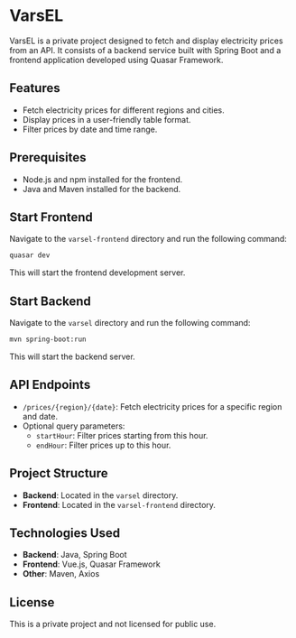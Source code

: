 # VarsEL

VarsEL is a private project designed to fetch and display electricity prices from an API. It consists of a backend service built with Spring Boot and a frontend application developed using Quasar Framework.

## Features
- Fetch electricity prices for different regions and cities.
- Display prices in a user-friendly table format.
- Filter prices by date and time range.

## Prerequisites
- Node.js and npm installed for the frontend.
- Java and Maven installed for the backend.

## Start Frontend
Navigate to the `varsel-frontend` directory and run the following command:

```bash
quasar dev
```

This will start the frontend development server.

## Start Backend
Navigate to the `varsel` directory and run the following command:

```bash
mvn spring-boot:run
```

This will start the backend server.

## API Endpoints
- `/prices/{region}/{date}`: Fetch electricity prices for a specific region and date.
- Optional query parameters:
  - `startHour`: Filter prices starting from this hour.
  - `endHour`: Filter prices up to this hour.

## Project Structure
- **Backend**: Located in the `varsel` directory.
- **Frontend**: Located in the `varsel-frontend` directory.

## Technologies Used
- **Backend**: Java, Spring Boot
- **Frontend**: Vue.js, Quasar Framework
- **Other**: Maven, Axios

## License
This is a private project and not licensed for public use.